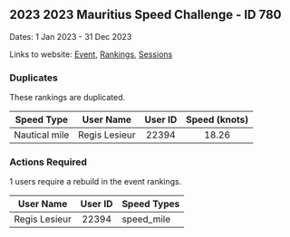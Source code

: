 ## 2023 2023 Mauritius Speed Challenge - ID 780

Dates: 1 Jan 2023 - 31 Dec 2023

Links to website: [Event](https://www.gps-speedsurfing.com/default.aspx?mnu=event&val=780), [Rankings](https://www.gps-speedsurfing.com/default.aspx?mnu=eventranking&val=780), [Sessions](https://www.gps-speedsurfing.com/default.aspx?mnu=eventsessions&val=780)

### Duplicates

These rankings are duplicated.

| Speed Type | User Name | User ID | Speed (knots) |
| ---------- | --------- | :-----: | :-----------: |
| Nautical mile | Regis Lesieur | 22394 | 18.26 |

### Actions Required

1 users require a rebuild in the event rankings.

| User Name | User ID | Speed Types |
| --------- | :-----: | ----------- |
| Regis Lesieur | 22394 | speed_mile |

